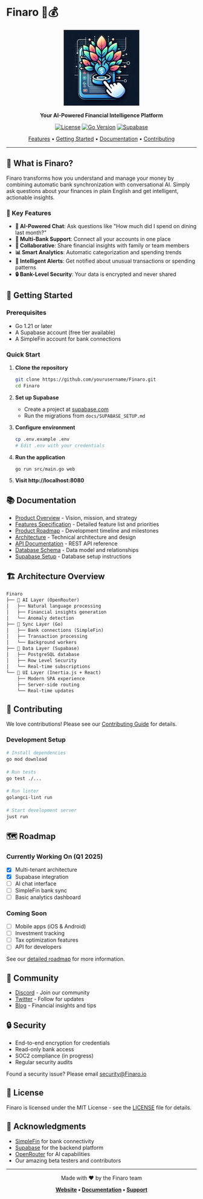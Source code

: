 # Finaro 🧠💰

<div align="center">
  <img src="https://raw.githubusercontent.com/arsfeld/finance-tracker/refs/heads/main/logo.jpg" alt="Finaro Logo" width="200" height="200">
  
  **Your AI-Powered Financial Intelligence Platform**
  
  [![License](https://img.shields.io/badge/license-MIT-blue.svg)](LICENSE)
  [![Go Version](https://img.shields.io/badge/go-1.21+-00ADD8.svg)](https://go.dev/)
  [![Supabase](https://img.shields.io/badge/Supabase-3.0-3ECF8E.svg)](https://supabase.com)
  
  [Features](#features) • [Getting Started](#getting-started) • [Documentation](#documentation) • [Contributing](#contributing)
</div>

---

## 🎯 What is Finaro?

Finaro transforms how you understand and manage your money by combining automatic bank synchronization with conversational AI. Simply ask questions about your finances in plain English and get intelligent, actionable insights.

### 🌟 Key Features

- **🤖 AI-Powered Chat**: Ask questions like "How much did I spend on dining last month?"
- **🏦 Multi-Bank Support**: Connect all your accounts in one place
- **👥 Collaborative**: Share financial insights with family or team members
- **📊 Smart Analytics**: Automatic categorization and spending trends
- **🔔 Intelligent Alerts**: Get notified about unusual transactions or spending patterns
- **🔒 Bank-Level Security**: Your data is encrypted and never shared

## 🚀 Getting Started

### Prerequisites

- Go 1.21 or later
- A Supabase account (free tier available)
- A SimpleFin account for bank connections

### Quick Start

1. **Clone the repository**
   ```bash
   git clone https://github.com/yourusername/Finaro.git
   cd Finaro
   ```

2. **Set up Supabase**
   - Create a project at [supabase.com](https://supabase.com)
   - Run the migrations from `docs/SUPABASE_SETUP.md`

3. **Configure environment**
   ```bash
   cp .env.example .env
   # Edit .env with your credentials
   ```

4. **Run the application**
   ```bash
   go run src/main.go web
   ```

5. **Visit http://localhost:8080**

## 📚 Documentation

- [Product Overview](docs/PRODUCT.md) - Vision, mission, and strategy
- [Features Specification](docs/FEATURES.md) - Detailed feature list and priorities
- [Product Roadmap](docs/ROADMAP.md) - Development timeline and milestones
- [Architecture](docs/ARCHITECTURE.md) - Technical architecture and design
- [API Documentation](docs/API.md) - REST API reference
- [Database Schema](docs/DATABASE.md) - Data model and relationships
- [Supabase Setup](docs/SUPABASE_SETUP.md) - Database setup instructions

## 🏗️ Architecture Overview

```
Finaro
├── 🧠 AI Layer (OpenRouter)
│   ├── Natural language processing
│   ├── Financial insights generation
│   └── Anomaly detection
├── 🔄 Sync Layer (Go)
│   ├── Bank connections (SimpleFin)
│   ├── Transaction processing
│   └── Background workers
├── 💾 Data Layer (Supabase)
│   ├── PostgreSQL database
│   ├── Row Level Security
│   └── Real-time subscriptions
└── 🎨 UI Layer (Inertia.js + React)
    ├── Modern SPA experience
    ├── Server-side routing
    └── Real-time updates
```

## 🤝 Contributing

We love contributions! Please see our [Contributing Guide](CONTRIBUTING.md) for details.

### Development Setup

```bash
# Install dependencies
go mod download

# Run tests
go test ./...

# Run linter
golangci-lint run

# Start development server
just run
```

## 🗺️ Roadmap

### Currently Working On (Q1 2025)
- [x] Multi-tenant architecture
- [x] Supabase integration
- [ ] AI chat interface
- [ ] SimpleFin bank sync
- [ ] Basic analytics dashboard

### Coming Soon
- [ ] Mobile apps (iOS & Android)
- [ ] Investment tracking
- [ ] Tax optimization features
- [ ] API for developers

See our [detailed roadmap](docs/ROADMAP.md) for more information.

## 💬 Community

- [Discord](https://discord.gg/Finaro) - Join our community
- [Twitter](https://twitter.com/Finaro) - Follow for updates
- [Blog](https://blog.Finaro.io) - Financial insights and tips

## 🔒 Security

- End-to-end encryption for credentials
- Read-only bank access
- SOC2 compliance (in progress)
- Regular security audits

Found a security issue? Please email security@Finaro.io

## 📄 License

Finaro is licensed under the MIT License - see the [LICENSE](LICENSE) file for details.

## 🙏 Acknowledgments

- [SimpleFin](https://simplefin.org) for bank connectivity
- [Supabase](https://supabase.com) for the backend platform
- [OpenRouter](https://openrouter.ai) for AI capabilities
- Our amazing beta testers and contributors

---

<div align="center">
  Made with ❤️ by the Finaro team
  
  **[Website](https://Finaro.io) • [Documentation](https://docs.Finaro.io) • [Support](mailto:support@Finaro.io)**
</div>